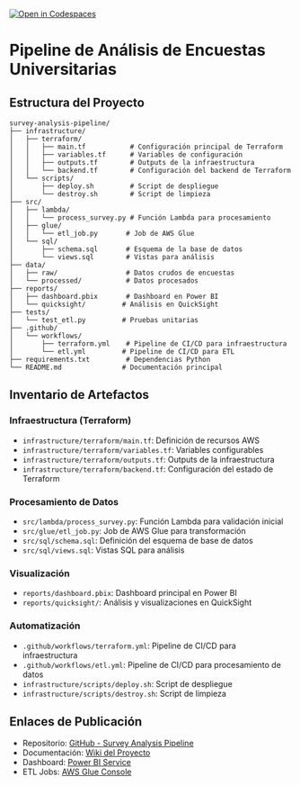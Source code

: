 [![Open in Codespaces](https://classroom.github.com/assets/launch-codespace-2972f46106e565e64193e422d61a12cf1da4916b45550586e14ef0a7c637dd04.svg)](https://classroom.github.com/open-in-codespaces?assignment_repo_id=17229418)
# Pipeline de Análisis de Encuestas Universitarias

## Estructura del Proyecto
```
survey-analysis-pipeline/
├── infrastructure/
│   ├── terraform/
│   │   ├── main.tf           # Configuración principal de Terraform
│   │   ├── variables.tf      # Variables de configuración
│   │   ├── outputs.tf        # Outputs de la infraestructura
│   │   └── backend.tf        # Configuración del backend de Terraform
│   └── scripts/
│       ├── deploy.sh         # Script de despliegue
│       └── destroy.sh        # Script de limpieza
├── src/
│   ├── lambda/
│   │   └── process_survey.py # Función Lambda para procesamiento
│   ├── glue/
│   │   └── etl_job.py       # Job de AWS Glue
│   └── sql/
│       ├── schema.sql       # Esquema de la base de datos
│       └── views.sql        # Vistas para análisis
├── data/
│   ├── raw/                 # Datos crudos de encuestas
│   └── processed/           # Datos procesados
├── reports/
│   ├── dashboard.pbix       # Dashboard en Power BI
│   └── quicksight/         # Análisis en QuickSight
├── tests/
│   └── test_etl.py         # Pruebas unitarias
├── .github/
│   └── workflows/
│       ├── terraform.yml    # Pipeline de CI/CD para infraestructura
│       └── etl.yml         # Pipeline de CI/CD para ETL
├── requirements.txt         # Dependencias Python
└── README.md               # Documentación principal
```

## Inventario de Artefactos

### Infraestructura (Terraform)
- `infrastructure/terraform/main.tf`: Definición de recursos AWS
- `infrastructure/terraform/variables.tf`: Variables configurables
- `infrastructure/terraform/outputs.tf`: Outputs de la infraestructura
- `infrastructure/terraform/backend.tf`: Configuración del estado de Terraform

### Procesamiento de Datos
- `src/lambda/process_survey.py`: Función Lambda para validación inicial
- `src/glue/etl_job.py`: Job de AWS Glue para transformación
- `src/sql/schema.sql`: Definición del esquema de base de datos
- `src/sql/views.sql`: Vistas SQL para análisis

### Visualización
- `reports/dashboard.pbix`: Dashboard principal en Power BI
- `reports/quicksight/`: Análisis y visualizaciones en QuickSight

### Automatización
- `.github/workflows/terraform.yml`: Pipeline de CI/CD para infraestructura
- `.github/workflows/etl.yml`: Pipeline de CI/CD para procesamiento de datos
- `infrastructure/scripts/deploy.sh`: Script de despliegue
- `infrastructure/scripts/destroy.sh`: Script de limpieza

## Enlaces de Publicación
- Repositorio: [GitHub - Survey Analysis Pipeline](#)
- Documentación: [Wiki del Proyecto](#)
- Dashboard: [Power BI Service](#)
- ETL Jobs: [AWS Glue Console](#)